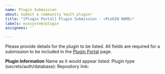 ```yaml
---
name: Plugin Submission
about: Submit a community Vault plugin!
title: "[Plugin Portal] Plugin Submission - <PLUGIN NAME>"
labels: ecosystem/plugin
assignees: ''

---
```


Please provide details for the plugin to be listed. All fields are required for a submission to be included in the [Plugin Portal](https://www.vaultproject.io/api-docs/plugin-portal) page.

**Plugin Information**
Name as it would appear listed:
Plugin type (secrets/auth/database):
Repository link:

